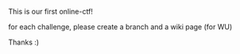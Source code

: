 This is our first online-ctf!

for each challenge, please create a branch and a wiki page (for WU)

Thanks :)


